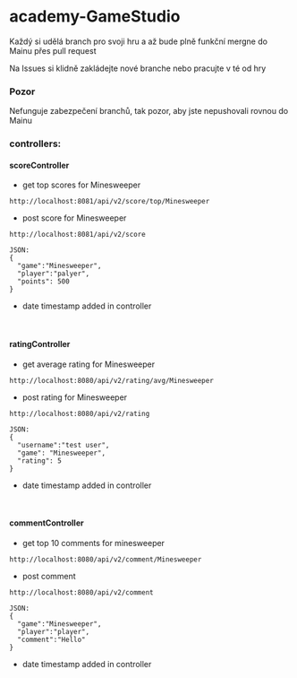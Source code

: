 # academy-GameStudio

Každý si udělá branch pro svoji hru a až bude plně funkční mergne do Mainu přes pull request

Na Issues si klidně zakládejte nové branche nebo pracujte v té od hry

### Pozor
Nefunguje zabezpečení branchů, tak pozor, aby jste nepushovali rovnou do Mainu

### controllers:
#### scoreController
- get top scores for Minesweeper
```
http://localhost:8081/api/v2/score/top/Minesweeper
```
- post score for Minesweeper
```
http://localhost:8081/api/v2/score
```
```
JSON:
{
  "game":"Minesweeper",
  "player":"palyer",
  "points": 500
}
```
 - date timestamp added in controller

</br >

#### ratingController
- get average rating for Minesweeper
```
http://localhost:8080/api/v2/rating/avg/Minesweeper
```
- post rating for Minesweeper
```
http://localhost:8080/api/v2/rating
```
```
JSON:
{
  "username":"test user",
  "game": "Minesweeper",
  "rating": 5
}
```
 - date timestamp added in controller

</br >

#### commentController
- get top 10 comments for minesweeper

```
http://localhost:8080/api/v2/comment/Minesweeper
```

- post comment
```
http://localhost:8080/api/v2/comment
```

```
JSON:
{
  "game":"Minesweeper",
  "player":"player",
  "comment":"Hello"
}
```
- date timestamp added in controller
